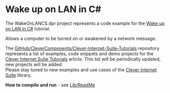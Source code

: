 # Wake up on LAN in C#

The WakeOnLANCS.dpr project represents a code example for the [Wake up on LAN in C#](https://github.com/CleverComponents/Clever-Internet-Suite-Tutorials/tree/master/.net/WakeOnLANCS) tutorial.   

Allows a computer to be turned on or awakened by a network message.   

The [GitHub/CleverComponents/Clever-Internet-Suite-Tutorials](https://github.com/CleverComponents/Clever-Internet-Suite-Tutorials) repository represents a list of examples, code snippets and demo projects for the [Clever Internet Suite Tutorials](https://www.clevercomponents.com/articles/article035/) article. This list will be periodically updated, new projects will be added.   
Please stay tuned to new examples and use cases of the [Clever Internet Suite](https://www.clevercomponents.com/products/inetsuite/) library.

**How to compile and run** - see [Lib/ReadMe](./Lib/ReadMe.md)   

